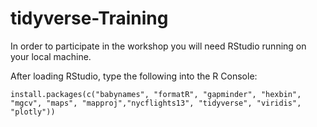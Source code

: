 # tidyverse-Training

In order to participate in the workshop you will need RStudio running on your local machine.

After loading RStudio, type the following into the R Console:

    install.packages(c("babynames", "formatR", "gapminder", "hexbin", "mgcv", "maps", "mapproj","nycflights13", "tidyverse", "viridis", "plotly"))
